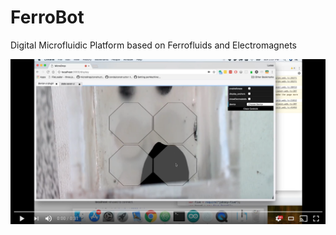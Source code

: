 # FerroBot
Digital Microfluidic Platform based on Ferrofluids and Electromagnets

[![Watch the video](https://raw.githubusercontent.com/Lucaszw/FerroBot/master/docs/youtube.png)](https://youtu.be/Wse2lJi29aE)

